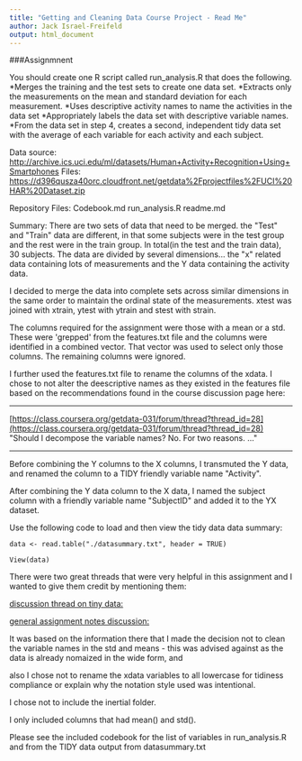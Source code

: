 ```yaml
---
title: "Getting and Cleaning Data Course Project - Read Me"
author: Jack Israel-Freifeld
output: html_document
---
```


###Assignmnent

You should create one R script called run_analysis.R that does the following. 
*Merges the training and the test sets to create one data set.
*Extracts only the measurements on the mean and standard deviation for each measurement. 
*Uses descriptive activity names to name the activities in the data set
*Appropriately labels the data set with descriptive variable names. 
*From the data set in step 4, creates a second, independent tidy data set with the average of each variable for each activity and each subject.

Data source:
http://archive.ics.uci.edu/ml/datasets/Human+Activity+Recognition+Using+Smartphones
Files:
https://d396qusza40orc.cloudfront.net/getdata%2Fprojectfiles%2FUCI%20HAR%20Dataset.zip

Repository Files:
Codebook.md
run_analysis.R
readme.md



Summary:
There are two sets of data that need to be merged.  the "Test" and "Train" data are different, in that some subjects were in the test group and the rest were in the train group.  In total(in the test and the train data), 30 subjects.  The data are divided by several dimensions... the "x" related data containing lots of measurements and the Y data containing the activity data.

I decided to merge the data into complete sets across similar dimensions in the same order to maintain the ordinal state of the measurements.  xtest was joined with xtrain, ytest with ytrain and stest with strain.

The columns required for the assignment were those with a mean or a std.  These were 'grepped' from the features.txt file and the columns were identified in a combined vector.  That vector was used to select only those columns.  The remaining columns were ignored.

I further used the features.txt file to rename the columns of the xdata. I chose to not alter the deescriptive names as they existed in the features file based on the recommendations found in the course discussion page here:

***
[https://class.coursera.org/getdata-031/forum/thread?thread_id=28](https://class.coursera.org/getdata-031/forum/thread?thread_id=28)
"Should I decompose the variable names? No. For two reasons. ..."
***
Before combining the Y columns to the X columns, I transmuted the Y data, and renamed the column to a TIDY friendly variable name "Activity".

After combining the Y data column to the X data, I named the subject column with a friendly variable name "SubjectID" and added it to the YX dataset.


Use the following code to load and then view the tidy data data summary:
```{r eval=FALSE}
data <- read.table("./datasummary.txt", header = TRUE)

View(data)
```

There were two great threads that were very helpful in this assignment and I wanted to give them credit by mentioning them:

[discussion thread on tiny data:](https://class.coursera.org/getdata-031/forum/thread?thread_id=113)

[general assignment notes discussion:](https://class.coursera.org/getdata-031/forum/thread?thread_id=28)

It was based on the information there that I made the decision not to
clean the variable names in the std and means - this was advised against as the data is already nomaized in the wide form, and 

also I chose not to rename the xdata variables to all lowercase for tidiness compliance or explain why the notation style used was intentional.

I chose not to include the inertial folder.

I only included columns that had mean() and std().

Please see the included codebook for the list of variables in run_analysis.R and from the TIDY data output from datasummary.txt

